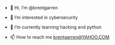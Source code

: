 - 👋 Hi, I’m @brentgarren
- 👀 I’m interested in cybersecurity
- 🌱 I’m currently learning hacking and python

- 📫 How to reach me brentgarren@YAHOO.COM

<!---
brentgarren/brentgarren is a ✨ special ✨ repository because its `README.md` (this file) appears on your GitHub profile.
You can click the Preview link to take a look at your changes.
--->
